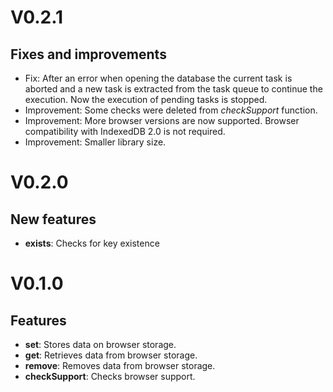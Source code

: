 # V0.2.1
## Fixes and improvements
* Fix: After an error when opening the database the current task is aborted and a new task is extracted from the task queue to continue the execution. Now the execution of pending tasks is stopped.
* Improvement: Some checks were deleted from *checkSupport* function.
* Improvement: More browser versions are now supported. Browser compatibility with IndexedDB 2.0 is not required.
* Improvement: Smaller library size. 


# V0.2.0
## New features
* **exists**: Checks for key existence    


# V0.1.0
## Features
* **set**: Stores data on browser storage.
* **get**: Retrieves data from browser storage.
* **remove**: Removes data from browser storage.
* **checkSupport**: Checks browser support.